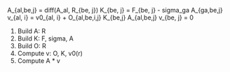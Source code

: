 A_{al,be,j} = diff(A_al, R_{be, j})
K_{be, j} = F_{be, j} - sigma_ga A_{ga,be,j}
v_{al, i} = v0_{al, i} + O_{al,be,i,j} K_{be,j}
A_{al,be,j} v_{be, j} = 0

1. Build A: R
2. Build K: F, sigma, A
3. Build O: R
4. Compute v: O, K, v0(r)
5. Compute A * v

